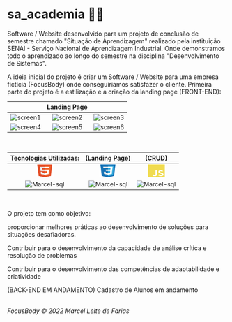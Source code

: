 # sa_academia 🏋️‍♀️

Software / Website desenvolvido para um projeto de conclusão de semestre chamado "Situação de Aprendizagem" realizado pela instituição SENAI - Serviço Nacional de Aprendizagem Industrial.
Onde demonstramos todo o aprendizado ao longo do semestre na disciplina "Desenvolvimento de Sistemas". <br>

A ideia inicial do projeto é criar um Software / Website para uma empresa fictícia (FocusBody) onde conseguiriamos satisfazer o cliente. Primeira parte do projeto é a estilização e a criação da landing page (FRONT-END):

|      |  Landing Page  |        |
|    :---:     |     :---:      |     :---:     |
| ![screen1](https://user-images.githubusercontent.com/92833379/175951738-1cd19cde-d7e8-483f-ab10-3208c35ccd76.png)   | ![screen2](https://user-images.githubusercontent.com/92833379/175951792-540466d4-f0f8-47ad-95b0-d387d12f4756.png)     | ![screen3](https://user-images.githubusercontent.com/92833379/175951818-43294389-7690-46e5-9fa5-88f5b7ac7535.png)    |
| ![screen4](https://user-images.githubusercontent.com/92833379/175951854-66e79e57-82ee-42e7-af7e-c0a6d41fbe2b.png)     | ![screen5](https://user-images.githubusercontent.com/92833379/175951886-c9535774-72e0-429d-a3a8-eeb82fb6a289.png)       | ![screen6](https://user-images.githubusercontent.com/92833379/175963012-08663ec6-c86c-4d0e-a686-deacb028266c.png)      | 
<br>

|   Tecnologias Utilizadas:   |  (Landing Page)  |    (CRUD)    |
|    :---:     |     :---:      |    :---:      |
| <img align="center" alt="Marcel-HTML" height="30" width="40" src="https://raw.githubusercontent.com/devicons/devicon/master/icons/html5/html5-original.svg"/>   | <img align="center" alt="Marcel-CSS" height="30" width="40" src="https://raw.githubusercontent.com/devicons/devicon/master/icons/css3/css3-original.svg"/>     | <img align="center" alt="Marcel-Js" height="30" width="40" src="https://raw.githubusercontent.com/devicons/devicon/master/icons/javascript/javascript-plain.svg"/>    |
| <img align="center" alt="Marcel-sql" height="30" width="40" src="https://cdn.jsdelivr.net/gh/devicons/devicon/icons/bootstrap/bootstrap-original.svg" />     | <img align="center" alt="Marcel-sql" height="30" width="40" src="https://cdn.jsdelivr.net/gh/devicons/devicon/icons/php/php-original.svg" />       | <img align="center" alt="Marcel-sql" height="30" width="40" src="https://cdn.jsdelivr.net/gh/devicons/devicon/icons/mysql/mysql-original.svg"/>      |


<br>



O projeto tem como objetivo:

proporcionar melhores práticas ao desenvolvimento de
soluções para situações desafiadoras.

Contribuir para o desenvolvimento da capacidade de análise crítica e
resolução de problemas

Contribuir para o desenvolvimento das competências de adaptabilidade e
criatividade

(BACK-END EM ANDAMENTO)
Cadastro de Alunos em andamento 


<br>
<i>FocusBody &copy; 2022 Marcel Leite de Farias</i>


